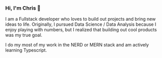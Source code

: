 ### Hi, I'm Chris 👋

I am a Fullstack developer who loves to build out projects and bring new ideas to life. Originally, I pursued Data Science / Data Analysis because I enjoy playing with numbers, but I realized that building out cool products was my true goal. 

I do my most of my work in the NERD or MERN stack and am actively learning Typescript. 

<!--
**chris-gil-martins/chris-gil-martins** is a ✨ _special_ ✨ repository because its `README.md` (this file) appears on your GitHub profile.

Here are some ideas to get you started:

- 🔭 I’m currently working on ...
- 🌱 I’m currently learning ...
- 👯 I’m looking to collaborate on ...
- 🤔 I’m looking for help with ...
- 💬 Ask me about ...
- 📫 How to reach me: ...
- 😄 Pronouns: ...
- ⚡ Fun fact: ...
-->
